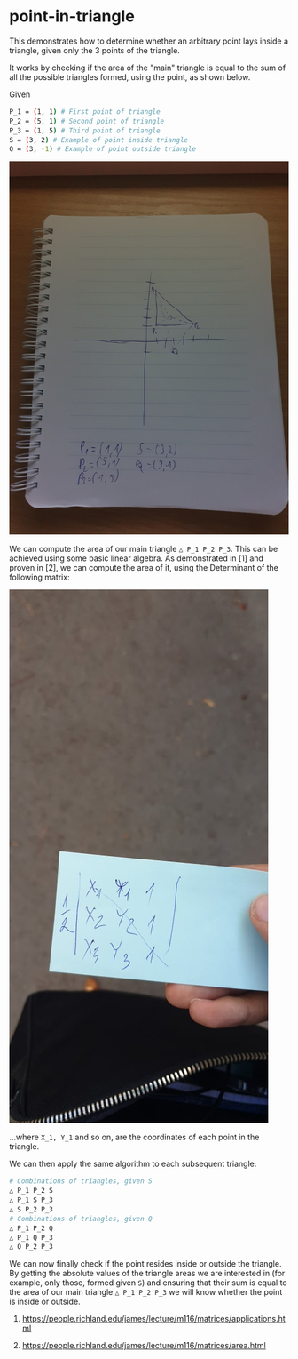 # point-in-triangle

This demonstrates how to determine whether an arbitrary point lays inside a triangle, given only the 3 points of the triangle.

It works by checking if the area of the "main" triangle is equal to the sum of all the possible triangles formed, using the point, as shown below.

Given

```bash
P_1 = (1, 1) # First point of triangle
P_2 = (5, 1) # Second point of triangle
P_3 = (1, 5) # Third point of triangle
S = (3, 2) # Example of point inside triangle
Q = (3, -1) # Example of point outside triangle
```

![graph](./graph.jpg)

We can compute the area of our main triangle `△ P_1 P_2 P_3`. This can be achieved using some basic linear algebra. As demonstrated in [1] and proven in [2], we can compute the area of it, using the Determinant of the following matrix:

![det](./det.jpg)

...where `X_1, Y_1` and so on, are the coordinates of each point in the triangle.

We can then apply the same algorithm to each subsequent triangle:

```bash
# Combinations of triangles, given S
△ P_1 P_2 S
△ P_1 S P_3
△ S P_2 P_3
# Combinations of triangles, given Q
△ P_1 P_2 Q
△ P_1 Q P_3
△ Q P_2 P_3
```

We can now finally check if the point resides inside or outside the triangle. By getting the absolute values of the triangle areas we are interested in (for example, only those, formed given `S`) and ensuring that their sum is equal to the area of our main triangle `△ P_1 P_2 P_3` we will know whether the point is inside or outside.

1. <https://people.richland.edu/james/lecture/m116/matrices/applications.html>

2. <https://people.richland.edu/james/lecture/m116/matrices/area.html>
